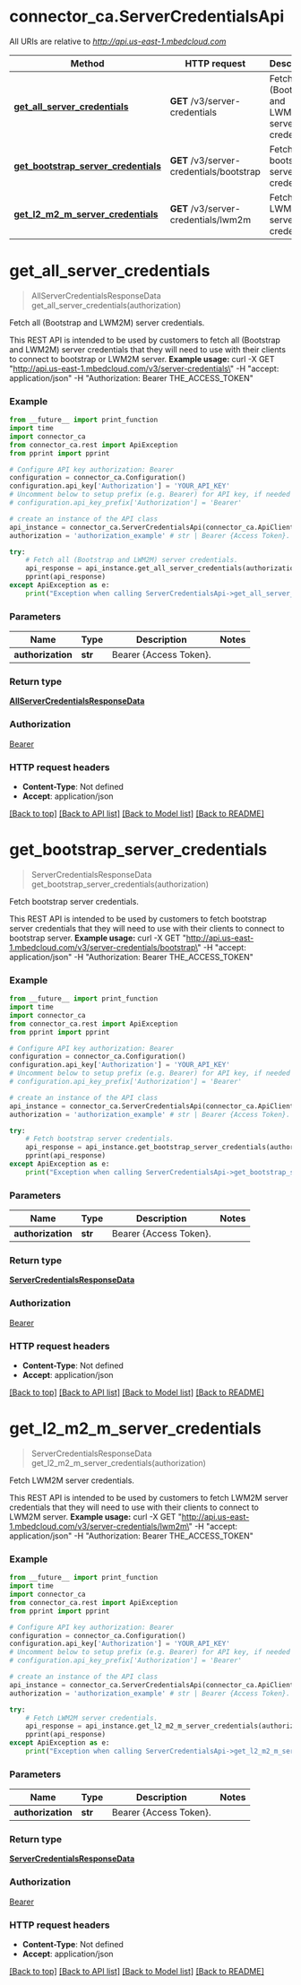 # connector_ca.ServerCredentialsApi

All URIs are relative to *http://api.us-east-1.mbedcloud.com*

Method | HTTP request | Description
------------- | ------------- | -------------
[**get_all_server_credentials**](ServerCredentialsApi.md#get_all_server_credentials) | **GET** /v3/server-credentials | Fetch all (Bootstrap and LWM2M) server credentials.
[**get_bootstrap_server_credentials**](ServerCredentialsApi.md#get_bootstrap_server_credentials) | **GET** /v3/server-credentials/bootstrap | Fetch bootstrap server credentials.
[**get_l2_m2_m_server_credentials**](ServerCredentialsApi.md#get_l2_m2_m_server_credentials) | **GET** /v3/server-credentials/lwm2m | Fetch LWM2M server credentials.


# **get_all_server_credentials**
> AllServerCredentialsResponseData get_all_server_credentials(authorization)

Fetch all (Bootstrap and LWM2M) server credentials.

This REST API is intended to be used by customers to fetch all (Bootstrap and LWM2M) server credentials that they will need to use with their clients to connect to bootstrap or LWM2M server.  **Example usage:** curl -X GET \"http://api.us-east-1.mbedcloud.com/v3/server-credentials\" -H \"accept: application/json\" -H \"Authorization: Bearer THE_ACCESS_TOKEN\"         

### Example 
```python
from __future__ import print_function
import time
import connector_ca
from connector_ca.rest import ApiException
from pprint import pprint

# Configure API key authorization: Bearer
configuration = connector_ca.Configuration()
configuration.api_key['Authorization'] = 'YOUR_API_KEY'
# Uncomment below to setup prefix (e.g. Bearer) for API key, if needed
# configuration.api_key_prefix['Authorization'] = 'Bearer'

# create an instance of the API class
api_instance = connector_ca.ServerCredentialsApi(connector_ca.ApiClient(configuration))
authorization = 'authorization_example' # str | Bearer {Access Token}. 

try: 
    # Fetch all (Bootstrap and LWM2M) server credentials.
    api_response = api_instance.get_all_server_credentials(authorization)
    pprint(api_response)
except ApiException as e:
    print("Exception when calling ServerCredentialsApi->get_all_server_credentials: %s\n" % e)
```

### Parameters

Name | Type | Description  | Notes
------------- | ------------- | ------------- | -------------
 **authorization** | **str**| Bearer {Access Token}.  | 

### Return type

[**AllServerCredentialsResponseData**](AllServerCredentialsResponseData.md)

### Authorization

[Bearer](../README.md#Bearer)

### HTTP request headers

 - **Content-Type**: Not defined
 - **Accept**: application/json

[[Back to top]](#) [[Back to API list]](../README.md#documentation-for-api-endpoints) [[Back to Model list]](../README.md#documentation-for-models) [[Back to README]](../README.md)

# **get_bootstrap_server_credentials**
> ServerCredentialsResponseData get_bootstrap_server_credentials(authorization)

Fetch bootstrap server credentials.

This REST API is intended to be used by customers to fetch bootstrap server credentials that they will need to use with their clients to connect to bootstrap server.  **Example usage:** curl -X GET \"http://api.us-east-1.mbedcloud.com/v3/server-credentials/bootstrap\" -H \"accept: application/json\" -H \"Authorization: Bearer THE_ACCESS_TOKEN\" 

### Example 
```python
from __future__ import print_function
import time
import connector_ca
from connector_ca.rest import ApiException
from pprint import pprint

# Configure API key authorization: Bearer
configuration = connector_ca.Configuration()
configuration.api_key['Authorization'] = 'YOUR_API_KEY'
# Uncomment below to setup prefix (e.g. Bearer) for API key, if needed
# configuration.api_key_prefix['Authorization'] = 'Bearer'

# create an instance of the API class
api_instance = connector_ca.ServerCredentialsApi(connector_ca.ApiClient(configuration))
authorization = 'authorization_example' # str | Bearer {Access Token}. 

try: 
    # Fetch bootstrap server credentials.
    api_response = api_instance.get_bootstrap_server_credentials(authorization)
    pprint(api_response)
except ApiException as e:
    print("Exception when calling ServerCredentialsApi->get_bootstrap_server_credentials: %s\n" % e)
```

### Parameters

Name | Type | Description  | Notes
------------- | ------------- | ------------- | -------------
 **authorization** | **str**| Bearer {Access Token}.  | 

### Return type

[**ServerCredentialsResponseData**](ServerCredentialsResponseData.md)

### Authorization

[Bearer](../README.md#Bearer)

### HTTP request headers

 - **Content-Type**: Not defined
 - **Accept**: application/json

[[Back to top]](#) [[Back to API list]](../README.md#documentation-for-api-endpoints) [[Back to Model list]](../README.md#documentation-for-models) [[Back to README]](../README.md)

# **get_l2_m2_m_server_credentials**
> ServerCredentialsResponseData get_l2_m2_m_server_credentials(authorization)

Fetch LWM2M server credentials.

This REST API is intended to be used by customers to fetch LWM2M server credentials that they will need to use with their clients to connect to LWM2M server.  **Example usage:** curl -X GET \"http://api.us-east-1.mbedcloud.com/v3/server-credentials/lwm2m\" -H \"accept: application/json\" -H \"Authorization: Bearer THE_ACCESS_TOKEN\" 

### Example 
```python
from __future__ import print_function
import time
import connector_ca
from connector_ca.rest import ApiException
from pprint import pprint

# Configure API key authorization: Bearer
configuration = connector_ca.Configuration()
configuration.api_key['Authorization'] = 'YOUR_API_KEY'
# Uncomment below to setup prefix (e.g. Bearer) for API key, if needed
# configuration.api_key_prefix['Authorization'] = 'Bearer'

# create an instance of the API class
api_instance = connector_ca.ServerCredentialsApi(connector_ca.ApiClient(configuration))
authorization = 'authorization_example' # str | Bearer {Access Token}. 

try: 
    # Fetch LWM2M server credentials.
    api_response = api_instance.get_l2_m2_m_server_credentials(authorization)
    pprint(api_response)
except ApiException as e:
    print("Exception when calling ServerCredentialsApi->get_l2_m2_m_server_credentials: %s\n" % e)
```

### Parameters

Name | Type | Description  | Notes
------------- | ------------- | ------------- | -------------
 **authorization** | **str**| Bearer {Access Token}.  | 

### Return type

[**ServerCredentialsResponseData**](ServerCredentialsResponseData.md)

### Authorization

[Bearer](../README.md#Bearer)

### HTTP request headers

 - **Content-Type**: Not defined
 - **Accept**: application/json

[[Back to top]](#) [[Back to API list]](../README.md#documentation-for-api-endpoints) [[Back to Model list]](../README.md#documentation-for-models) [[Back to README]](../README.md)


